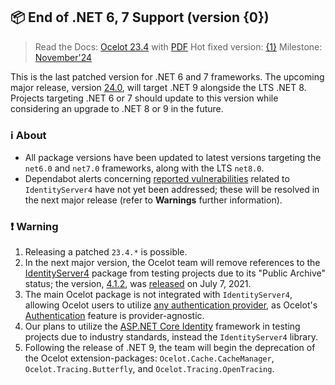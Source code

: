 ## :package: End of .NET 6, 7 Support (version {0})
> Read the Docs: [Ocelot 23.4](https://ocelot.readthedocs.io/en/{0}/) with [PDF](https://ocelot.readthedocs.io/_/downloads/en/{0}/pdf/)
> Hot fixed version: [{1}](https://github.com/ThreeMammals/Ocelot/releases/tag/{1})
> Milestone: [November'24](https://github.com/ThreeMammals/Ocelot/milestone/10)

This is the last patched version for .NET 6 and 7 frameworks. The upcoming major release, version [24.0](https://github.com/ThreeMammals/Ocelot/milestone/11), will target .NET 9 alongside the LTS .NET 8. Projects targeting .NET 6 or 7 should update to this version while considering an upgrade to .NET 8 or 9 in the future.

### :information_source: About 
- All package versions have been updated to latest versions targeting the `net6.0` and `net7.0` frameworks, along with the LTS `net8.0`.
- Dependabot alerts concerning [reported vulnerabilities](https://github.com/ThreeMammals/Ocelot/security/dependabot) related to `IdentityServer4` have not yet been addressed; these will be resolved in the next major release (refer to **Warnings** further information).

### :exclamation: Warning  
1. Releasing a patched `23.4.*` is possible.  
2. In the next major version, the Ocelot team will remove references to the [IdentityServer4](https://github.comIdentityServer/IdentityServer4) package from testing projects due to its "Public Archive" status; the version, [4.1.2](https://github.comIdentityServer/IdentityServer4/releases/tag/4.1.2), was [released](https://github.com/IdentityServer/IdentityServer4/releases) on July 7, 2021.  
3. The main Ocelot package is not integrated with `IdentityServer4`, allowing Ocelot users to utilize [any authentication provider](https://github.com/ThreeMammals/Ocelot/discussions/2194), as Ocelot's [Authentication](https://github.com/ThreeMammals/Ocelot/blob/main/docs/authentication.rst) feature is provider-agnostic.  
4. Our plans to utilize the [ASP.NET Core Identity](https://learn.microsoft.com/en-us/aspnet/core/security/authentication/identity) framework in testing projects due to industry standards, instead the `IdentityServer4` library.  
5. Following the release of .NET 9, the team will begin the deprecation of the Ocelot extension-packages: `Ocelot.Cache.CacheManager`, `Ocelot.Tracing.Butterfly`, and `Ocelot.Tracing.OpenTracing`.
